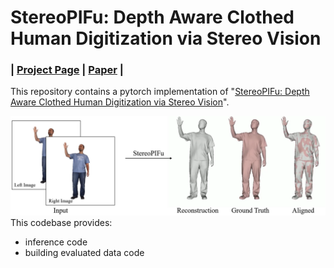 # StereoPIFu: Depth Aware Clothed Human Digitization via Stereo Vision
### | [Project Page](https://crishy1995.github.io/StereoPIFuProject/) | [Paper](https://arxiv.org/pdf/2104.05289.pdf) | 
This repository contains a pytorch implementation of "[StereoPIFu: Depth Aware Clothed Human Digitization via Stereo Vision](https://arxiv.org/abs/2104.05289)".

![](doc/teaser.png)
This codebase provides:
- inference code
- building evaluated data code 
